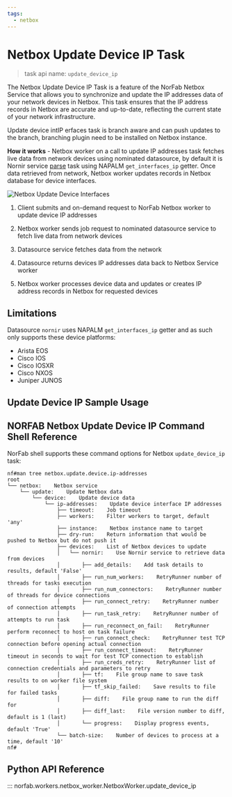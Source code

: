 ```yaml
---
tags:
  - netbox
---
```


# Netbox Update Device IP Task

> task api name: `update_device_ip`

The Netbox Update Device IP Task is a feature of the NorFab Netbox Service that allows you to synchronize and update the IP addresses data of your network devices in Netbox. This task ensures that the IP address records in Netbox are accurate and up-to-date, reflecting the current state of your network infrastructure.

Update device intIP erfaces task is branch aware and can push updates to the branch, branching plugin need to be installed on Netbox instance.

**How it works** - Netbox worker on a call to update IP addresses task fetches live data from network devices using nominated datasource, by default it is Nornir service [parse](../nornir/services_nornir_service_tasks_parse.md) task using NAPALM `get_interfaces_ip` getter. Once data retrieved from network, Netbox worker updates records in Netbox database for device interfaces.

![Netbox Update Device Interfaces](../../images/Netbox_Service_Update_Interfaces.jpg)

1. Client submits and on-demand request to NorFab Netbox worker to update device IP addresses

2. Netbox worker sends job request to nominated datasource service to fetch live data from network devices

3. Datasource service fetches data from the network

4. Datasource returns devices IP addresses data back to Netbox Service worker

5. Netbox worker processes device data and updates or creates IP address records in Netbox for requested devices

## Limitations

Datasource `nornir` uses NAPALM `get_interfaces_ip` getter and as such only supports these device platforms:

- Arista EOS
- Cisco IOS
- Cisco IOSXR
- Cisco NXOS
- Juniper JUNOS

## Update Device IP Sample Usage

## NORFAB Netbox Update Device IP Command Shell Reference

NorFab shell supports these command options for Netbox `update_device_ip` task:

```
nf#man tree netbox.update.device.ip-addresses
root
└── netbox:    Netbox service
    └── update:    Update Netbox data
        └── device:    Update device data
            └── ip-addresses:    Update device interface IP addresses
                ├── timeout:    Job timeout
                ├── workers:    Filter workers to target, default 'any'
                ├── instance:    Netbox instance name to target
                ├── dry-run:    Return information that would be pushed to Netbox but do not push it
                ├── devices:    List of Netbox devices to update
                │   └── nornir:    Use Nornir service to retrieve data from devices
                │       ├── add_details:    Add task details to results, default 'False'
                │       ├── run_num_workers:    RetryRunner number of threads for tasks execution
                │       ├── run_num_connectors:    RetryRunner number of threads for device connections
                │       ├── run_connect_retry:    RetryRunner number of connection attempts
                │       ├── run_task_retry:    RetryRunner number of attempts to run task
                │       ├── run_reconnect_on_fail:    RetryRunner perform reconnect to host on task failure
                │       ├── run_connect_check:    RetryRunner test TCP connection before opening actual connection
                │       ├── run_connect_timeout:    RetryRunner timeout in seconds to wait for test TCP connection to establish
                │       ├── run_creds_retry:    RetryRunner list of connection credentials and parameters to retry
                │       ├── tf:    File group name to save task results to on worker file system
                │       ├── tf_skip_failed:    Save results to file for failed tasks
                │       ├── diff:    File group name to run the diff for
                │       ├── diff_last:    File version number to diff, default is 1 (last)
                │       └── progress:    Display progress events, default 'True'
                └── batch-size:    Number of devices to process at a time, default '10'
nf#
```

## Python API Reference

::: norfab.workers.netbox_worker.NetboxWorker.update_device_ip